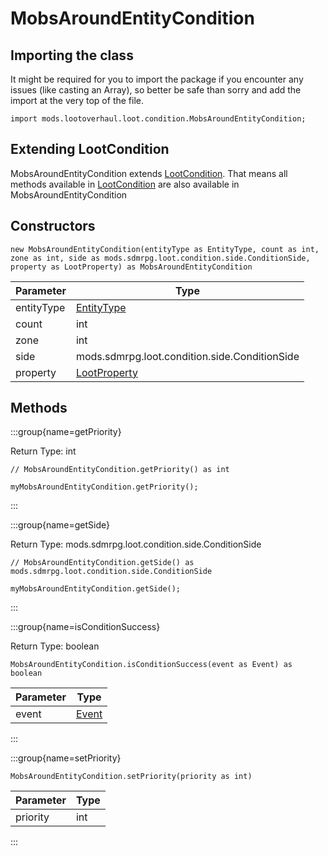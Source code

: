 # MobsAroundEntityCondition

## Importing the class

It might be required for you to import the package if you encounter any issues (like casting an Array), so better be safe than sorry and add the import at the very top of the file.
```zenscript
import mods.lootoverhaul.loot.condition.MobsAroundEntityCondition;
```


## Extending LootCondition

MobsAroundEntityCondition extends [LootCondition](/mods/lootoverhaul/loot/condition/basic/LootCondition). That means all methods available in [LootCondition](/mods/lootoverhaul/loot/condition/basic/LootCondition) are also available in MobsAroundEntityCondition

## Constructors


```zenscript
new MobsAroundEntityCondition(entityType as EntityType, count as int, zone as int, side as mods.sdmrpg.loot.condition.side.ConditionSide, property as LootProperty) as MobsAroundEntityCondition
```
| Parameter  |                         Type                         |
|------------|------------------------------------------------------|
| entityType | [EntityType](/vanilla/api/entity/EntityType)         |
| count      | int                                                  |
| zone       | int                                                  |
| side       | mods.sdmrpg.loot.condition.side.ConditionSide        |
| property   | [LootProperty](/mods/lootoverhaul/loot/LootProperty) |



## Methods

:::group{name=getPriority}

Return Type: int

```zenscript
// MobsAroundEntityCondition.getPriority() as int

myMobsAroundEntityCondition.getPriority();
```

:::

:::group{name=getSide}

Return Type: mods.sdmrpg.loot.condition.side.ConditionSide

```zenscript
// MobsAroundEntityCondition.getSide() as mods.sdmrpg.loot.condition.side.ConditionSide

myMobsAroundEntityCondition.getSide();
```

:::

:::group{name=isConditionSuccess}

Return Type: boolean

```zenscript
MobsAroundEntityCondition.isConditionSuccess(event as Event) as boolean
```

| Parameter |              Type               |
|-----------|---------------------------------|
| event     | [Event](/forge/api/event/Event) |


:::

:::group{name=setPriority}

```zenscript
MobsAroundEntityCondition.setPriority(priority as int)
```

| Parameter | Type |
|-----------|------|
| priority  | int  |


:::


